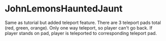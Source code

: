 # JohnLemonsHauntedJaunt
 
 Same as tutorial but added teleport feature.
 There are 3 teleport pads total (red, green, orange).
 Only one way teleport, so player can't go back.
 If player stands on pad, player is teleported to corresponding teleport pad.
